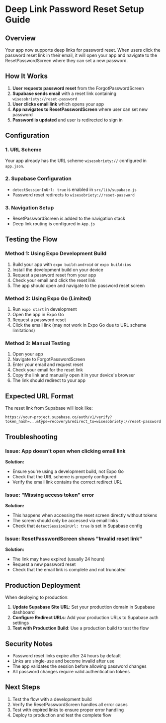 # Deep Link Password Reset Setup Guide

## Overview
Your app now supports deep links for password reset. When users click the password reset link in their email, it will open your app and navigate to the ResetPasswordScreen where they can set a new password.

## How It Works

1. **User requests password reset** from the ForgotPasswordScreen
2. **Supabase sends email** with a reset link containing `wisesobriety://reset-password`
3. **User clicks email link** which opens your app
4. **App navigates to ResetPasswordScreen** where user can set new password
5. **Password is updated** and user is redirected to sign in

## Configuration

### 1. URL Scheme
Your app already has the URL scheme `wisesobriety://` configured in `app.json`.

### 2. Supabase Configuration
- `detectSessionInUrl: true` is enabled in `src/lib/supabase.js`
- Password reset redirects to `wisesobriety://reset-password`

### 3. Navigation Setup
- ResetPasswordScreen is added to the navigation stack
- Deep link routing is configured in `App.js`

## Testing the Flow

### Method 1: Using Expo Development Build
1. Build your app with `expo build:android` or `expo build:ios`
2. Install the development build on your device
3. Request a password reset from your app
4. Check your email and click the reset link
5. The app should open and navigate to the password reset screen

### Method 2: Using Expo Go (Limited)
1. Run `expo start` in development
2. Open the app in Expo Go
3. Request a password reset
4. Click the email link (may not work in Expo Go due to URL scheme limitations)

### Method 3: Manual Testing
1. Open your app
2. Navigate to ForgotPasswordScreen
3. Enter your email and request reset
4. Check your email for the reset link
5. Copy the link and manually open it in your device's browser
6. The link should redirect to your app

## Expected URL Format
The reset link from Supabase will look like:
```
https://your-project.supabase.co/auth/v1/verify?token_hash=...&type=recovery&redirect_to=wisesobriety://reset-password
```

## Troubleshooting

### Issue: App doesn't open when clicking email link
**Solution:**
- Ensure you're using a development build, not Expo Go
- Check that the URL scheme is properly configured
- Verify the email link contains the correct redirect URL

### Issue: "Missing access token" error
**Solution:**
- This happens when accessing the reset screen directly without tokens
- The screen should only be accessed via email links
- Check that `detectSessionInUrl: true` is set in Supabase config

### Issue: ResetPasswordScreen shows "Invalid reset link"
**Solution:**
- The link may have expired (usually 24 hours)
- Request a new password reset
- Check that the email link is complete and not truncated

## Production Deployment

When deploying to production:

1. **Update Supabase Site URL**: Set your production domain in Supabase dashboard
2. **Configure Redirect URLs**: Add your production URLs to Supabase auth settings
3. **Test with Production Build**: Use a production build to test the flow

## Security Notes

- Password reset links expire after 24 hours by default
- Links are single-use and become invalid after use
- The app validates the session before allowing password changes
- All password changes require valid authentication tokens

## Next Steps

1. Test the flow with a development build
2. Verify the ResetPasswordScreen handles all error cases
3. Test with expired links to ensure proper error handling
4. Deploy to production and test the complete flow 